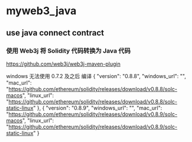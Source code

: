 # myweb3_java

## use java connect contract

### 使用 Web3j 将 Solidity 代码转换为 Java 代码

https://github.com/web3j/web3j-maven-plugin

windows 无法使用 0.7.2 及之后 编译
{
"version": "0.8.8",
"windows_url": "",
"mac_url": "https://github.com/ethereum/solidity/releases/download/v0.8.8/solc-macos",
"linux_url": "https://github.com/ethereum/solidity/releases/download/v0.8.8/solc-static-linux"
},
{
"version": "0.8.9",
"windows_url": "",
"mac_url": "https://github.com/ethereum/solidity/releases/download/v0.8.9/solc-macos",
"linux_url": "https://github.com/ethereum/solidity/releases/download/v0.8.9/solc-static-linux"
}
